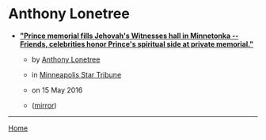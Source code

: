 # Anthony Lonetree

 - [**"Prince memorial fills Jehovah's Witnesses hall in Minnetonka -- Friends, celebrities honor Prince's spiritual side at private memorial."**](https://www.startribune.com/prince-memorial-fills-jehovah-s-witnesses-hall-in-minnetonka/379592941/)
    - by [Anthony Lonetree](../../authors/anthony-lonetree/index.md)
    - in [Minneapolis Star Tribune](https://www.startribune.com/)
    - on 15 May 2016

    - ([mirror](https://web.archive.org/web/*/https://www.startribune.com/prince-memorial-fills-jehovah-s-witnesses-hall-in-minnetonka/379592941/))

----

[Home](../index.md)

